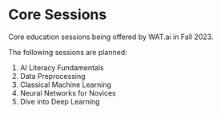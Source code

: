 # Core Sessions 
Core education sessions being offered by WAT.ai in Fall 2023. 

The following sessions are planned:
1. AI Literacy Fundamentals
2. Data Preprocessing
3. Classical Machine Learning
4. Neural Networks for Novices
5. Dive into Deep Learning

